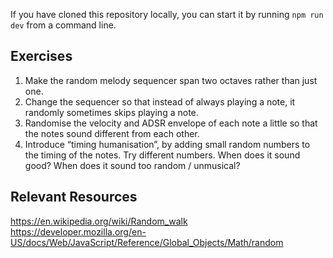If you have cloned this repository locally, you can start it by running `npm run dev` from a command line.

## Exercises

1. Make the random melody sequencer span two octaves rather than just one.
2. Change the sequencer so that instead of always playing a note, it randomly sometimes skips playing a note.
3. Randomise the velocity and ADSR envelope of each note a little so that the notes sound different from each other.
4. Introduce “timing humanisation”, by adding small random numbers to the timing of the notes. Try different numbers. When does it sound good? When does it sound too random / unmusical?

## Relevant Resources

https://en.wikipedia.org/wiki/Random_walk
https://developer.mozilla.org/en-US/docs/Web/JavaScript/Reference/Global_Objects/Math/random
